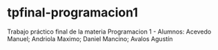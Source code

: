 # tpfinal-programacion1
Trabajo práctico final de la materia Programacion 1 - Alumnos: Acevedo Manuel; Andriola Maximo; Daniel Mancino; Avalos Agustín
